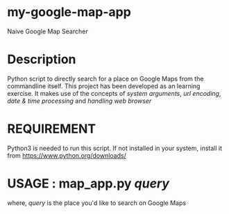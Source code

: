 # my-google-map-app
Naive Google Map Searcher

# Description
Python script to directly search for a place on Google Maps from the commandline itself. This project has been developed as an learning exercise. It makes use of the concepts of *system arguments*, *url encoding*, *date & time processing* and *handling web browser*

# REQUIREMENT
Python3 is needed to run this script. If not installed in your system, install it from https://www.python.org/downloads/

# USAGE : map_app.py _query_

where, 
*query* is the place you'd like to search on Google Maps

